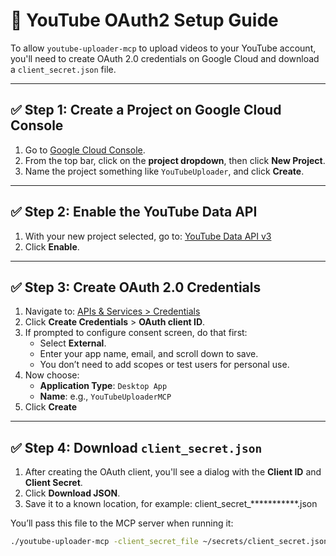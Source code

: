 # 🎥 YouTube OAuth2 Setup Guide

To allow `youtube-uploader-mcp` to upload videos to your YouTube account, you'll need to create OAuth 2.0 credentials on Google Cloud and download a `client_secret.json` file.

---

## ✅ Step 1: Create a Project on Google Cloud Console

1. Go to [Google Cloud Console](https://console.cloud.google.com/).
2. From the top bar, click on the **project dropdown**, then click **New Project**.
3. Name the project something like `YouTubeUploader`, and click **Create**.

---

## ✅ Step 2: Enable the YouTube Data API

1. With your new project selected, go to: [YouTube Data API v3](https://console.cloud.google.com/apis/library/youtube.googleapis.com)
2. Click **Enable**.

---

## ✅ Step 3: Create OAuth 2.0 Credentials

1. Navigate to: [APIs & Services > Credentials](https://console.cloud.google.com/apis/credentials)
2. Click **Create Credentials** > **OAuth client ID**.
3. If prompted to configure consent screen, do that first:
   - Select **External**.
   - Enter your app name, email, and scroll down to save.
   - You don’t need to add scopes or test users for personal use.
4. Now choose:
   - **Application Type**: `Desktop App`
   - **Name**: e.g., `YouTubeUploaderMCP`
5. Click **Create**

---

## ✅ Step 4: Download `client_secret.json`

1. After creating the OAuth client, you'll see a dialog with the **Client ID** and **Client Secret**.
2. Click **Download JSON**.
3. Save it to a known location, for example: client_secret_***********.json


You’ll pass this file to the MCP server when running it:
```bash
./youtube-uploader-mcp -client_secret_file ~/secrets/client_secret.json
```
